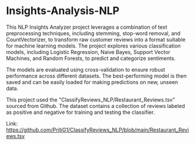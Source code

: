# Insights-Analysis-NLP
This NLP Insights Analyzer project leverages a combination of text preprocessing techniques, including stemming, stop-word removal, and CountVectorizer, to transform raw customer reviews into a format suitable for machine learning models. The project explores various classification models, including Logistic Regression, Naive Bayes, Support Vector Machines, and Random Forests, to predict and categorize sentiments.

The models are evaluated using cross-validation to ensure robust performance across different datasets. The best-performing model is then saved and can be easily loaded for making predictions on new, unseen data.

This project used the "ClassifyReviews_NLP/Restaurant_Reviews.tsv" sourced from Github. The dataset contains a collection of reviews labeled as positive and negative for training and testing the classifier.

Link: https://github.com/PritiG1/ClassifyReviews_NLP/blob/main/Restaurant_Reviews.tsv

